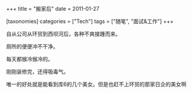 +++
title = "搬家后"
date = 2011-01-27

[taxonomies]
categories = ["Tech"]
tags = ["随笔", "面试&工作"]
+++

自从公司从环贸到西坝河后，各种不爽接踵而来。

厕所的便便冲不干净。

每天都猴冷猴冷的。

刚刚装修完，还得吸毒气。

唯一的好处就是能看到库6的几个美女。但是也赶不上环贸的那家日企的美女啊


